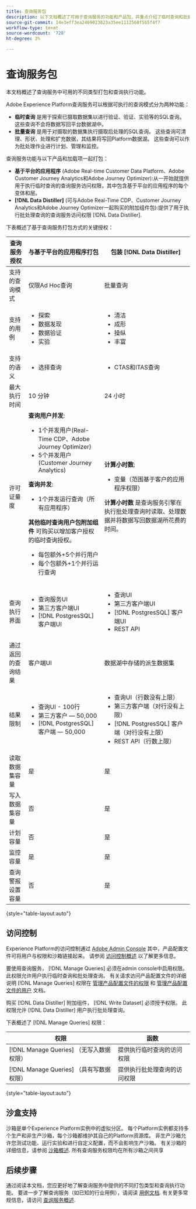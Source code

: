 ```yaml
---
title: 查询服务包
description: 以下文档概述了可用于查询服务的功能和产品包，并重点介绍了临时查询和批处理查询之间的差异。
source-git-commit: 14e3eff3ea2469023823a35ee1112568f5b5f4f7
workflow-type: tm+mt
source-wordcount: '720'
ht-degree: 3%

---
```


# 查询服务包

本文档概述了查询服务中可用的不同类型打包和查询执行功能。

Adobe Experience Platform查询服务可以根据可执行的查询模式分为两种功能：

- **临时查询** 是用于探索已摄取数据集以进行验证、验证、实验等的SQL查询。 这些查询不会将数据写回平台数据湖中。
- **批量查询** 是用于对摄取的数据集执行摄取后处理的SQL查询。 这些查询可清理、形状、处理和扩充数据，其结果将写回Platform数据湖。 这些查询可以作为批处理作业进行计划、管理和监控。

查询服务功能与以下产品和加载项一起打包：

- **基于平台的应用程序** (Adobe Real-time Customer Data Platform、Adobe Customer Journey Analytics和Adobe Journey Optimizer):从一开始就提供用于执行临时查询的查询服务访问权限，其中包含基于平台的应用程序的每个变体和层。
- **[!DNL Data Distiller]** (可与Adobe Real-Time CDP、Customer Journey Analytics和Adobe Journey Optimizer一起购买的附加组件包):提供了用于执行批处理查询的查询服务访问权限 [!DNL Data Distiller].

下表概述了基于查询服务打包方式的关键授权：

| 查询服务授权 | 与基于平台的应用程序打包 | 包装 [!DNL Data Distiller] |
|---|---|---|
| 支持的查询模式 | 仅限Ad Hoc查询 | 批量查询 |
| 支持的用例 | <ul><li>探&#x200B;索</li><li>数据发&#x200B;现</li><li>数据验证</li><li>实验</li></ul> | <ul><li>清洁</li><li>成形</li><li>操纵</li><li>丰富</li></ul> |
| 支持的语义 | <ul><li>选择查询</li></ul> | <ul><li>CTAS和ITAS查询</li></ul> |
| 最大执行时间 | 10 分钟 | 24 小时 |
| 许可证量度 | **查询用户并发**: <ul><li>1个并发用户(Real-Time CDP、Adobe Journey Optimizer&#x200B;)</li><li>5个并发用户(Customer Journey Analytics&#x200B;)</li></ul> **查询并发**: <ul><li>1个并发运行查询（所有应用程序）&#x200B;</li></ul> **其他临时查询用户包附加组件** 可购买以增加客户授权的临时查询授权。 <ul><li>每包额外+5个并行用户</li><li>每个包额外+1个并行运行查询</li></ul> | **计算小时数**: <ul><li>变量（范围基于客户的应用程序权限）</li></ul> **计算小时数** 是查询服务引擎在执行批处理查询时读取、处理数据并将数据写回数据湖所花费的时间。 |
| 查询执行界面 | <ul><li>查询服务UI</li><li>第三方客户端UI</li><li>[!DNL PostgresSQL] 客户端UI</li></ul> | <ul><li>查询UI </li><li>第三方客户端UI</li><li>[!DNL PostgresSQL] 客户端UI</li><li>REST API</li></ul> |
| 通过返回的查询结果 | 客户端UI | 数据湖中存储的派生数据集 |
| 结果限制 | <ul><li>查询UI - 100行</li><li>第三方客户 — 50,000</li><li>[!DNL PostgresSQL] 客户端 — 50,000</li></ul> | <ul><li>查询UI（行数没有上限）</li><li>第三方客户端（对行没有上限）</li><li>[!DNL PostgresSQL] 客户端（对行没有上限）</li><li>REST API（行数上限）</li></ul> |
| 读取数据集容量 | 是 | 是 |
| 写入数据集容量 | 否 | 是 |
| 计划容量 | 否 | 是 |
| 监控容量 | 是 | 是 |
| 查询警报设置容量 | 否 | 是 |

{style=&quot;table-layout:auto&quot;}

## 访问控制

Experience Platform的访问控制通过 [Adobe Admin Console](https://adminconsole.adobe.com/) 其中，产品配置文件可将用户与权限和沙箱链接起来。 请参阅 [访问控制概述](../access-control/home.md) 以了解更多信息。

要使用查询服务， [!DNL Manage Queries] 必须在admin console中启用权限。 此权限允许用户执行临时查询和批处理查询。 有关请求访问产品配置文件的详细说明 [!DNL Manage Queries] 权限在 [管理产品配置文件的权限](../access-control/ui/permissions.md) 和 [管理产品配置文件的用户](../access-control/ui/users.md) 文档。

购买 [!DNL Data Distiller] 附加组件， [!DNL Write Dataset] 必须授予权限。 此权限允许 [!DNL Data Distiller] 用户执行批处理查询。

下表概述了 [!DNL Manage Queries] 权限：

| 权限 | 函数 |
|---|---|
| [!DNL Manage Queries] （无写入数据权限） | 提供执行临时查询的访问权限 |
| [!DNL Manage Queries] （具有写数据权限） | 提供执行批处理查询的访问权限 |

{style=&quot;table-layout:auto&quot;}

## 沙盒支持

沙箱是单个Experience Platform实例中的虚拟分区。 每个Platform实例都支持多个生产和非生产沙箱，每个沙箱都维护其自己的Platform资源库。 非生产沙箱允许您测试功能、运行实验和进行自定义配置，而不会影响生产沙箱。 有关沙箱的详细信息，请参阅 [沙箱概述](../sandboxes/home.md). 所有查询服务权限均在所有沙箱之间共享

## 后续步骤

通过阅读本文档，您应更好地了解查询服务中提供的不同打包类型和查询执行功能。 要进一步了解查询服务（如已知的行业用例），请阅读 [用例文档](./use-cases/abandoned-browse.md). 有关更多常规信息，请访问 [查询服务概述](./home.md).
